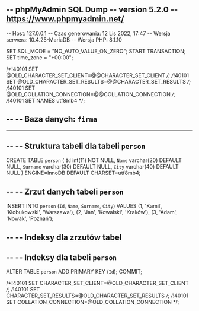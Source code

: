 -- phpMyAdmin SQL Dump
-- version 5.2.0
-- https://www.phpmyadmin.net/
--
-- Host: 127.0.0.1
-- Czas generowania: 12 Lis 2022, 17:47
-- Wersja serwera: 10.4.25-MariaDB
-- Wersja PHP: 8.1.10

SET SQL_MODE = "NO_AUTO_VALUE_ON_ZERO";
START TRANSACTION;
SET time_zone = "+00:00";


/*!40101 SET @OLD_CHARACTER_SET_CLIENT=@@CHARACTER_SET_CLIENT */;
/*!40101 SET @OLD_CHARACTER_SET_RESULTS=@@CHARACTER_SET_RESULTS */;
/*!40101 SET @OLD_COLLATION_CONNECTION=@@COLLATION_CONNECTION */;
/*!40101 SET NAMES utf8mb4 */;

--
-- Baza danych: `firma`
--

-- --------------------------------------------------------

--
-- Struktura tabeli dla tabeli `person`
--

CREATE TABLE `person` (
  `Id` int(11) NOT NULL,
  `Name` varchar(20) DEFAULT NULL,
  `Surname` varchar(30) DEFAULT NULL,
  `City` varchar(40) DEFAULT NULL
) ENGINE=InnoDB DEFAULT CHARSET=utf8mb4;

--
-- Zrzut danych tabeli `person`
--

INSERT INTO `person` (`Id`, `Name`, `Surname`, `City`) VALUES
(1, 'Kamil', 'Kłobukowski', 'Warszawa'),
(2, 'Jan', 'Kowalski', 'Kraków'),
(3, 'Adam', 'Nowak', 'Poznań');

--
-- Indeksy dla zrzutów tabel
--

--
-- Indeksy dla tabeli `person`
--
ALTER TABLE `person`
  ADD PRIMARY KEY (`Id`);
COMMIT;

/*!40101 SET CHARACTER_SET_CLIENT=@OLD_CHARACTER_SET_CLIENT */;
/*!40101 SET CHARACTER_SET_RESULTS=@OLD_CHARACTER_SET_RESULTS */;
/*!40101 SET COLLATION_CONNECTION=@OLD_COLLATION_CONNECTION */;
